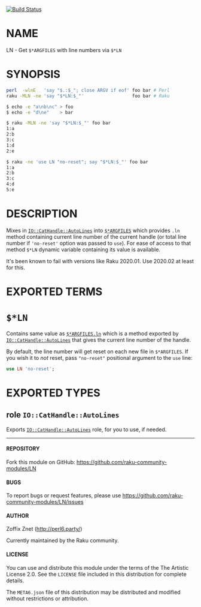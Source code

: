 [![Build Status](https://travis-ci.org/raku-community-modules/perl6-LN.svg)](https://travis-ci.org/raku-community-modules/perl6-LN)

# NAME

LN - Get `$*ARGFILES` with line numbers via `$*LN`


# SYNOPSIS

```bash
perl  -wlnE   'say "$.:$_"; close ARGV if eof' foo bar # Perl
raku -MLN -ne 'say "$*LN:$_"'                  foo bar # Raku
```

```bash
$ echo -e "a\nb\nc" > foo
$ echo -e "d\ne"    > bar

$ raku -MLN -ne 'say "$*LN:$_"' foo bar
1:a
2:b
3:c
1:d
2:e

$ raku -ne 'use LN "no-reset"; say "$*LN:$_"' foo bar
1:a
2:b
3:c
4:d
5:e
```

# DESCRIPTION

Mixes in
[`IO::CatHandle::AutoLines`](https://github.com/raku-community-modules/IO-CatHandle-AutoLines) into
[`$*ARGFILES`](https://docs.perl6.org/language/variables#index-entry-%24%2AARGFILES)
which provides `.ln` method containing current line number of the current handle
(or total line number if `'no-reset'` option was passed to `use`). For ease
of access to that method `$*LN` dynamic variable containing its value is
available.

It's been known to fail with versions like Raku 2020.01. Use 2020.02
at least for this.

# EXPORTED TERMS

# `$*LN`

Contains same value as [`$*ARGFILES.ln`](https://github.com/raku-community-modules/perl6-IO-CatHandle-AutoLines#synopsis)
which is a method exported by
[`IO::CatHandle::AutoLines`](https://github.com/raku-community-modules/perl6-IO-CatHandle-AutoLines)
that gives the current line number of the handle.

By default, the line number will get reset on each new file in `$*ARGFILES`.
If you wish it to *not* reset, pass `"no-reset"` positional argument to the
`use` line:

```raku
use LN 'no-reset';
```

# EXPORTED TYPES

## role `IO::CatHandle::AutoLines`

Exports [`IO::CatHandle::AutoLines`](https://github.com/raku-community-modules/perl6-IO-CatHandle-AutoLines) role, for you to use, if needed.

-----

#### REPOSITORY

Fork this module on GitHub:
https://github.com/raku-community-modules/LN

#### BUGS

To report bugs or request features, please use
https://github.com/raku-community-modules/LN/issues

#### AUTHOR

Zoffix Znet (http://perl6.party/)

Currently maintained by the Raku community.

#### LICENSE

You can use and distribute this module under the terms of the
The Artistic License 2.0. See the `LICENSE` file included in this
distribution for complete details.

The `META6.json` file of this distribution may be distributed and modified
without restrictions or attribution.
